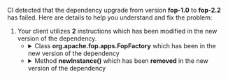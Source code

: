 CI detected that the dependency upgrade from version **fop-1.0** to **fop-2.2** has failed. Here are details to help you understand and fix the problem:
1. Your client utilizes **2** instructions which has been modified in the new version of the dependency.
   * <details>
        <summary>Class <b>org.apache.fop.apps.FopFactory</b> which has been <b></b> in the new version of the dependency</summary>
            
        * <details>
          <summary>The failure is identified from the logs generated in the build process. </summary>
          
            *   >[[ERROR] /billy/billy-gin/src/main/java/com/premiumminds/billy/gin/services/impl/pdf/FOPPDFTransformer.java:[115,43] no suitable method found for newInstance(no arguments)](https://github.com/chains-project/breaking-good/actions/runs/8110103454/job/22166641300#step:4:1233)
            *   An error was detected in line 115 which is making use of an outdated API.
             ``` java
             115   org.apache.fop.apps.FopFactory;
            ```

          </details>
            
        To resolve this issue, there are alternative options available in the new version of the dependency that can replace the incompatible class currently used in the client. You can consider substituting the existing class with one of the following options provided by the new version of the dependency
     </details>
   * <details>
        <summary>Method <b>newInstance()</b> which has been <b>removed</b> in the new version of the dependency</summary>
            
        * <details>
          <summary>The failure is identified from the logs generated in the build process. </summary>
          
            *   >[[ERROR] /billy/billy-gin/src/main/java/com/premiumminds/billy/gin/services/impl/pdf/FOPPDFTransformer.java:[115,43] no suitable method found for newInstance(no arguments)](https://github.com/chains-project/breaking-good/actions/runs/8110103454/job/22166641300#step:4:1233)
            *   An error was detected in line 115 which is making use of an outdated API.
             ``` java
             115   org.apache.fop.apps.FopFactory.newInstance();
            ```

          </details>
            
        To resolve this issue, there are alternative options available in the new version of the dependency that can replace the incompatible method currently used in the client. You can consider substituting the existing method with one of the following options provided by the new version of the dependency
        ``` java
        StructureTreeEventHandler newInstance(ContentHandler);
        ```
     </details>


